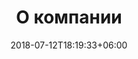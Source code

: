 ---
title: "О компании"
date: 2018-07-12T18:19:33+06:00
bg_image: images/background/page-title.jpg
description : "This is meta description"
---